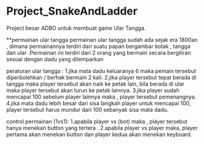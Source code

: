 # Project_SnakeAndLadder
Project besar ADBO untuk membuat game Ular Tangga.

**permainan ular tangga
permainan ular tangga sudah ada sejak era 1800an , dimana permainannya terdiri dari suatu papan bergambar kotak , tangga dan ular 
.Permainan ini terdiri dari 2 orang yang bermain secara bergiliran sesuai dengan dadu yang dilemparkan

peraturan ular tangga : 
1.jika mata dadu keluaranya 6 maka pemain tersebut diperbolehkan / berhak bermain 2 kali.
2.jika player tersebut tepat berada di tangga maka player tersebut akan naik ke petak lain, bila berada di ular maka player tersebut akan turun ke petak lainnya.
3.jika player sudah mencapai 100 sebelum player lainnya maka , player tersebut pemenangnya.
4.jika mata dadu lebih besar dari sisa langkah player untuk mencapai 100, player tersebut harus mundur dari 100 sebanyak sisa mata dadu.

control permainan (1vs1): 
1.apabila player vs (bot) maka , player tersebut hanya menekan button yang tertera .
2.apabila player vs player maka, player pertama akan menekan button dan player kedua akan menekan keyboard.
